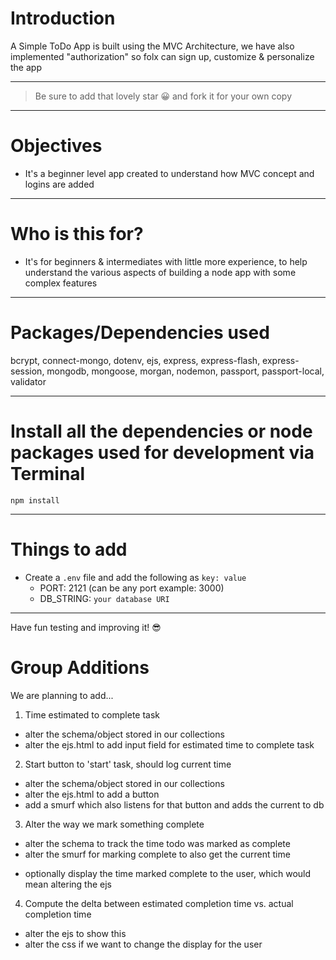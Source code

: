 # Introduction

A Simple ToDo App is built using the MVC Architecture, we have also implemented "authorization" so folx can sign up, customize & personalize the app 

---

> Be sure to add that lovely star 😀 and fork it for your own copy

---

# Objectives

- It's a beginner level app created to understand how MVC concept and logins are added

---

# Who is this for? 

- It's for beginners & intermediates with little more experience, to help understand the various aspects of building a node app with some complex features

---

# Packages/Dependencies used 

bcrypt, connect-mongo, dotenv, ejs, express, express-flash, express-session, mongodb, mongoose, morgan, nodemon, passport, passport-local, validator

---

# Install all the dependencies or node packages used for development via Terminal

`npm install` 

---

# Things to add

- Create a `.env` file and add the following as `key: value` 
  - PORT: 2121 (can be any port example: 3000) 
  - DB_STRING: `your database URI` 
 ---
 
 Have fun testing and improving it! 😎

# Group Additions
We are planning to add...

1. Time estimated to complete task
  - alter the schema/object stored in our collections
  - alter the ejs.html to add input field for estimated time to complete task

2.  Start button to 'start' task, should log current time
  - alter the schema/object stored in our collections
  - alter the ejs.html to add a button
  - add a smurf which also listens for that button and adds the current to db

3.  Alter the way we mark something complete
  - alter the schema to track the time todo was marked as complete
  - alter the smurf for marking complete to also get the current time
  * optionally display the time marked complete to the user, which would mean altering the ejs

4. Compute the delta between estimated completion time vs. actual completion time
  - alter the ejs to show this
  - alter the css if we want to change the display for the user
